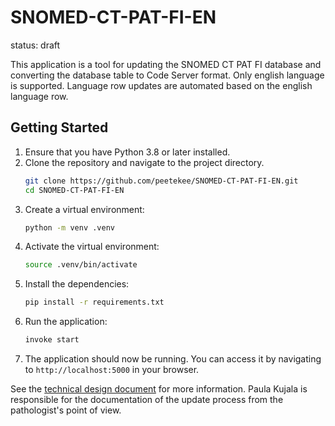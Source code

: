 # SNOMED-CT-PAT-FI-EN
status: draft

This application is a tool for updating the SNOMED CT PAT FI database and converting the database table to Code Server format.
Only english language is supported. Language row updates are automated based on the english language row.

## Getting Started
1. Ensure that you have Python 3.8 or later installed.
2. Clone the repository and navigate to the project directory.
    ```bash
    git clone https://github.com/peetekee/SNOMED-CT-PAT-FI-EN.git
    cd SNOMED-CT-PAT-FI-EN
    ```
3. Create a virtual environment:
    ```bash
    python -m venv .venv
    ```
4. Activate the virtual environment:
    ```bash
    source .venv/bin/activate
    ```
5. Install the dependencies:
    ```bash
    pip install -r requirements.txt
    ```
6. Run the application:
    ```bash
    invoke start
    ```
7. The application should now be running. You can access it by navigating to `http://localhost:5000` in your browser.

See the [technical design document](technical_design_document.md) for more information.
Paula Kujala is responsible for the documentation of the update process from the pathologist's point of view.
